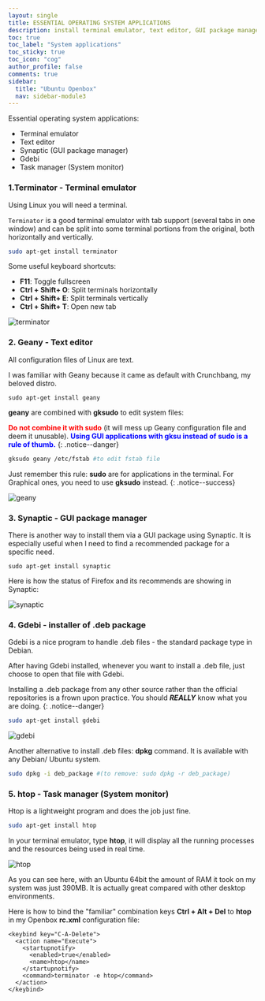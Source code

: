 ```yaml
---
layout: single
title: ESSENTIAL OPERATING SYSTEM APPLICATIONS
description: install terminal emulator, text editor, GUI package manager, task manager.
toc: true
toc_label: "System applications"
toc_sticky: true
toc_icon: "cog"
author_profile: false
comments: true
sidebar:
  title: "Ubuntu Openbox"
  nav: sidebar-module3
---
```


Essential operating system applications:
  + Terminal emulator
  + Text editor
  + Synaptic (GUI package manager)
  + Gdebi
  + Task manager (System monitor)

### 1.Terminator - Terminal emulator

Using Linux you will need a terminal.

`Terminator` is a good terminal emulator with tab support (several tabs in one window) and can be split into some terminal portions from the original, both horizontally and vertically.
```bash
sudo apt-get install terminator
```
Some useful keyboard shortcuts:
* **F11**: Toggle fullscreen
* **Ctrl + Shift+ O**: Split terminals horizontally
* **Ctrl + Shift+ E**: Split terminals vertically
* **Ctrl + Shift+ T**: Open new tab

![terminator]({{site.baseurl}}/images/Terminal_split.jpg)

### 2. Geany - Text editor

All configuration files of Linux are text.

I was familiar with Geany because it came as default with Crunchbang, my beloved distro.

```
sudo apt-get install geany
```

**geany** are combined with **gksudo** to edit system files:

<span style="color:red">**Do not combine it with sudo**</span> (it will mess up Geany configuration file and deem it unusable). <span style="color:blue">**Using GUI applications with gksu instead of sudo is a rule of thumb.**</span>
{: .notice--danger}

```bash
gksudo geany /etc/fstab #to edit fstab file
```

Just remember this rule: **sudo** are for applications in the terminal. For Graphical ones, you need to use **gksudo** instead.
{: .notice--success}

![geany]({{site.baseurl}}/images/Geany.png)

### 3. Synaptic - GUI package manager

There is another way to install them via a GUI package using Synaptic.
It is especially useful when I need to find a recommended package for a specific need.

```
sudo apt-get install synaptic
```

Here is how the status of Firefox and its recommends are showing in Synaptic:

![synaptic]({{site.baseurl}}/images/Synaptic-package-manager.jpg)


### 4. Gdebi - installer of .deb package

Gdebi is a nice program to handle .deb files - the standard package type in Debian.

After having Gdebi installed, whenever you want to install a .deb file, just choose to open that file with Gdebi.

Installing a .deb package from any other source rather than the official repositories is a frown upon practice. You should ***REALLY*** know what you are doing.
{: .notice--danger}

```bash
sudo apt-get install gdebi
```
![gdebi]({{site.baseurl}}/images/gdebi.png)

Another alternative to install .deb files: **dpkg** command. It is available with any Debian/ Ubuntu system.
```bash
sudo dpkg -i deb_package #(to remove: sudo dpkg -r deb_package)
```

### 5. htop - Task manager (System monitor)

Htop is a lightweight program and does the job just fine.
```bash
sudo apt-get install htop
```
In your terminal emulator, type **htop**, it will display all the running processes and the resources being used in real time.

![htop]({{site.baseurl}}/images/htop.png)

As you can see here, with an Ubuntu 64bit the amount of RAM it took on my system was just 390MB. It is actually great compared with other desktop environments.

Here is how to bind the "familiar" combination keys **Ctrl + Alt + Del** to **htop** in my Openbox **rc.xml** configuration file:
```
<keybind key="C-A-Delete">
  <action name="Execute">
    <startupnotify>
      <enabled>true</enabled>
      <name>htop</name>
    </startupnotify>
    <command>terminator -e htop</command>
  </action>
</keybind>
```

